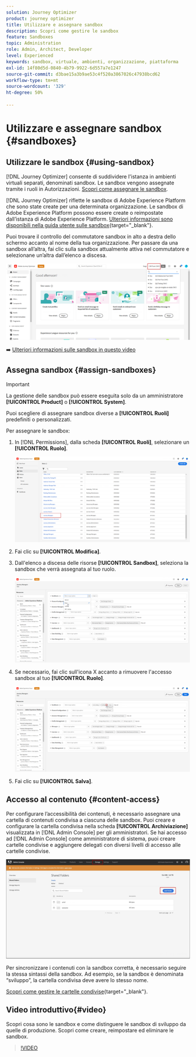 ```yaml
---
solution: Journey Optimizer
product: journey optimizer
title: Utilizzare e assegnare sandbox
description: Scopri come gestire le sandbox
feature: Sandboxes
topic: Administration
role: Admin, Architect, Developer
level: Experienced
keywords: sandbox, virtuale, ambienti, organizzazione, piattaforma
exl-id: 14f80d5d-0840-4b79-9922-6d557a7e1247
source-git-commit: d3bae15a3b9ae53c4f520a3867026c47938bcd62
workflow-type: tm+mt
source-wordcount: '329'
ht-degree: 50%

---
```


# Utilizzare e assegnare sandbox {#sandboxes}

## Utilizzare le sandbox {#using-sandbox}

[!DNL Journey Optimizer] consente di suddividere l&#39;istanza in ambienti virtuali separati, denominati sandbox. Le sandbox vengono assegnate tramite i ruoli in Autorizzazioni. [Scopri come assegnare le sandbox](permissions.md#create-product-profile).

[!DNL Journey Optimizer] riflette le sandbox di Adobe Experience Platform che sono state create per una determinata organizzazione. Le sandbox di Adobe Experience Platform possono essere create o reimpostate dall’istanza di Adobe Experience Platform. [Ulteriori informazioni sono disponibili nella guida utente sulle sandbox](https://experienceleague.adobe.com/docs/experience-platform/sandbox/ui/user-guide.html?lang=it){target="_blank"}.

Puoi trovare il controllo del commutatore sandbox in alto a destra dello schermo accanto al nome della tua organizzazione. Per passare da una sandbox all’altra, fai clic sulla sandbox attualmente attiva nel commutatore e selezionane un’altra dall’elenco a discesa.

![](assets/sandbox_5.png)

➡️ [Ulteriori informazioni sulle sandbox in questo video](#video)

## Assegna sandbox {#assign-sandboxes}

>[!IMPORTANT]
>
> La gestione delle sandbox può essere eseguita solo da un amministratore **[!UICONTROL Product]** o **[!UICONTROL System]**.

Puoi scegliere di assegnare sandbox diverse a **[!UICONTROL Ruoli]** predefiniti o personalizzati.

Per assegnare le sandbox:

1. In [!DNL Permissions], dalla scheda **[!UICONTROL Ruoli]**, selezionare un **[!UICONTROL Ruolo]**.

   ![](assets/sandbox_1.png)

1. Fai clic su **[!UICONTROL Modifica]**.

1. Dall&#39;elenco a discesa delle risorse **[!UICONTROL Sandbox]**, seleziona la sandbox che verrà assegnata al tuo ruolo.

   ![](assets/sandbox_3.png)

1. Se necessario, fai clic sull&#39;icona X accanto a rimuovere l&#39;accesso sandbox al tuo **[!UICONTROL Ruolo]**.

   ![](assets/sandbox_4.png)

1. Fai clic su **[!UICONTROL Salva]**.

## Accesso al contenuto {#content-access}

Per configurare l’accessibilità dei contenuti, è necessario assegnare una cartella di contenuti condivisa a ciascuna delle sandbox. Puoi creare e configurare la cartella condivisa nella scheda **[!UICONTROL Archiviazione]** visualizzata in [!DNL Admin Console] per gli amministratori. Se hai accesso ad [!DNL Admin Console] come amministratore di sistema, puoi creare cartelle condivise e aggiungere delegati con diversi livelli di accesso alle cartelle condivise.

![](assets/do-not-localize/content_access.png)

Per sincronizzare i contenuti con la sandbox corretta, è necessario seguire la stessa sintassi della sandbox. Ad esempio, se la sandbox è denominata “sviluppo”, la cartella condivisa deve avere lo stesso nome.

[Scopri come gestire le cartelle condivise](https://helpx.adobe.com/it/enterprise/admin-guide.html/enterprise/using/manage-adobe-storage.ug.html){target="_blank"}.

## Video introduttivo{#video}

Scopri cosa sono le sandbox e come distinguere le sandbox di sviluppo da quelle di produzione. Scopri come creare, reimpostare ed eliminare le sandbox.

>[!VIDEO](https://video.tv.adobe.com/v/3416654?quality=12&captions=ita)